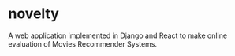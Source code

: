 # novelty
A web application implemented in Django and React to make online evaluation of Movies Recommender Systems.


